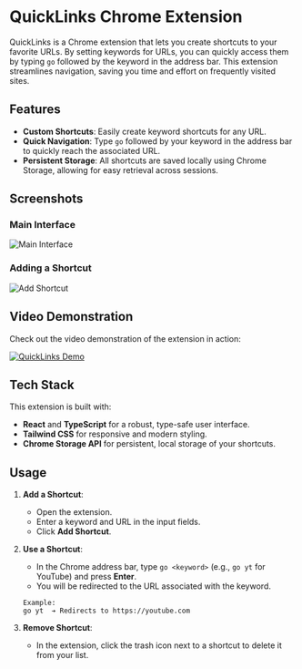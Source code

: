 # QuickLinks Chrome Extension

QuickLinks is a Chrome extension that lets you create shortcuts to your favorite URLs. By setting keywords for URLs, you can quickly access them by typing `go` followed by the keyword in the address bar. This extension streamlines navigation, saving you time and effort on frequently visited sites.

## Features

- **Custom Shortcuts**: Easily create keyword shortcuts for any URL.
- **Quick Navigation**: Type `go` followed by your keyword in the address bar to quickly reach the associated URL.
- **Persistent Storage**: All shortcuts are saved locally using Chrome Storage, allowing for easy retrieval across sessions.

## Screenshots

### Main Interface
![Main Interface](/Ql1.png)

### Adding a Shortcut
![Add Shortcut](/Ql2.png)

## Video Demonstration

Check out the video demonstration of the extension in action:

[![QuickLinks Demo](https://img.youtube.com/vi/edhzua/0.jpg)](https://res.cloudinary.com/dpj8y0x4s/video/upload/v1730994176/Quicklinks_edhzua.mp4)

## Tech Stack

This extension is built with:
- **React** and **TypeScript** for a robust, type-safe user interface.
- **Tailwind CSS** for responsive and modern styling.
- **Chrome Storage API** for persistent, local storage of your shortcuts.

## Usage

1. **Add a Shortcut**:
   - Open the extension.
   - Enter a keyword and URL in the input fields.
   - Click **Add Shortcut**.

2. **Use a Shortcut**:
   - In the Chrome address bar, type `go <keyword>` (e.g., `go yt` for YouTube) and press **Enter**.
   - You will be redirected to the URL associated with the keyword.

   ```text
   Example:
   go yt  ➔ Redirects to https://youtube.com

3. **Remove Shortcut**:
   - In the extension, click the trash icon next to a shortcut to delete it from your list.
